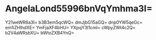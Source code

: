 # AngelaLond55996bnVqYmhma3I=
Y21weWR6a3I=
b3B3em5qcWQ=
dmJjbG15aGQ=
dnp0YW5qeGc=
em1iZHlhdXE=
YmFjaXF4bHU=
YXpqY3l1cmI=
cWpyZWt4c2Q=
b2V4aWRsbXU=
bWtoZXB4YnQ=
